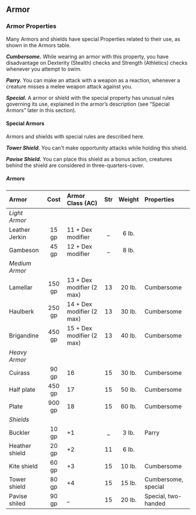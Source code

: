 ## Armor

### Armor Properties
Many Armors and shields have special Properties related to their use, as shown in the Armors table.

***Cumbersome.***
While wearing an armor with this property, you have disadvantage on Dexterity (Stealth) checks and Strength (Athletics) checks whenever you attempt to swim.

***Parry.***
You can make an attack with a weapon as a reaction, whenever a creature misses a melee weapon attack against you.

***Special.***
A armor or shield with the special property has unusual rules governing its use, explained in the armor’s description (see “Special Armors” later in this section).

#### Special Armors
Armors and shields with special rules are described here.

***Tower Shield.***
You can't make opportunity attacks while holding this shield.

***Pavise Shield.***
You can place this shield as a bonus action, creatures behind the shield are considered in three-quarters-cover.


<div class='classTable wide'>

##### Armors
| Armor          | Cost   | Armor Class (AC)          | Str | Weight | Properties             |
|:---------------|:------:|:--------------------------|:---:|:------:|:-----------------------|
|*Light Armor*   |        |                           |     |        |                        |
| Leather Jerkin |  15 gp | 11 + Dex modifier         |  _  |  6 lb. |                        |
| Gambeson       |  45 gp | 12 + Dex modifier         |  _  |  8 lb. |                        |
|*Medium Armor*  |        |                           |     |        |                        |
| Lamellar       | 150 gp | 13 + Dex modifier (2 max) | 13  | 20 lb. | Cumbersome             |
| Haulberk       | 250 gp | 14 + Dex modifier (2 max) | 13  | 30 lb. | Cumbersome             |
| Brigandine     | 450 gp | 15 + Dex modifier (2 max) | 13  | 40 lb. | Cumbersome             |
|*Heavy Armor*   |        |                           |     |        |                        |
| Cuirass        |  90 gp | 16                        | 15  | 30 lb. | Cumbersome             |
| Half plate     | 450 gp | 17                        | 15  | 50 lb. | Cumbersome             |
| Plate          | 900 gp | 18                        | 15  | 60 lb. | Cumbersome             |
|*Shields*       |        |                           |     |        |                        |
| Buckler        |  10 gp | +1                        | _   |  3 lb. | Parry                  |
| Heather shield |  20 gp | +2                        | 11  |  6 lb. |                        |
| Kite shield    |  60 gp | +3                        | 15  | 10 lb. | Cumbersome             |
| Tower shield   |  80 gp | +4                        | 15  | 15 lb. | Cumbersome, special    |
| Pavise shiled  |  90 gp | _                         | 15  | 20 lb. | Special, two-handed    |

</div>

